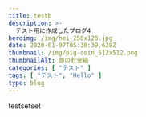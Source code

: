 ```yaml
---
title: testb
description: >-
  テスト用に作成したブログ4
heroimg: /img/hei_256x128.jpg
date: 2020-01-07T05:30:39.628Z
thumbnail: /img/pig-coin_512x512.png
thumbnailAlt: 豚の貯金箱
categories: [ "テスト" ]
tags: [ "テスト", "Hello" ]
type: blog
---
```

testsetset
